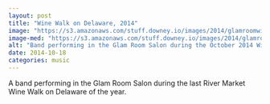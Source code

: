 ```yaml
---
layout: post
title: "Wine Walk on Delaware, 2014"
image: "https://s3.amazonaws.com/stuff.downey.io/images/2014/glamroomwinewalk.jpg"
image-med: "https://s3.amazonaws.com/stuff.downey.io/images/2014/glamroomwinewalk-750.jpg"
alt: "Band performing in the Glam Room Salon during the October 2014 Wine Walk on Delaware."
date: 2014-10-18
categories: music
---
```


A band performing in the Glam Room Salon during the last River Market Wine Walk on Delaware of the year.
